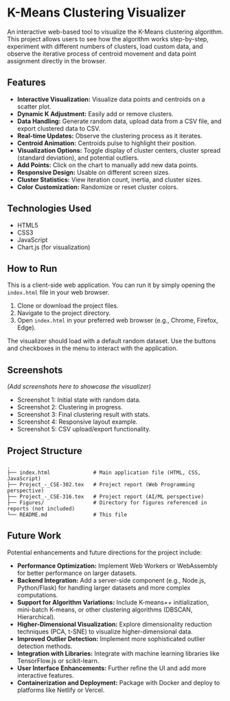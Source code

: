 # K-Means Clustering Visualizer

An interactive web-based tool to visualize the K-Means clustering algorithm. This project allows users to see how the algorithm works step-by-step, experiment with different numbers of clusters, load custom data, and observe the iterative process of centroid movement and data point assignment directly in the browser.

## Features

*   **Interactive Visualization:** Visualize data points and centroids on a scatter plot.
*   **Dynamic K Adjustment:** Easily add or remove clusters.
*   **Data Handling:** Generate random data, upload data from a CSV file, and export clustered data to CSV.
*   **Real-time Updates:** Observe the clustering process as it iterates.
*   **Centroid Animation:** Centroids pulse to highlight their position.
*   **Visualization Options:** Toggle display of cluster centers, cluster spread (standard deviation), and potential outliers.
*   **Add Points:** Click on the chart to manually add new data points.
*   **Responsive Design:** Usable on different screen sizes.
*   **Cluster Statistics:** View iteration count, inertia, and cluster sizes.
*   **Color Customization:** Randomize or reset cluster colors.

## Technologies Used

*   HTML5
*   CSS3
*   JavaScript
*   Chart.js (for visualization)

## How to Run

This is a client-side web application. You can run it by simply opening the `index.html` file in your web browser.

1.  Clone or download the project files.
2.  Navigate to the project directory.
3.  Open `index.html` in your preferred web browser (e.g., Chrome, Firefox, Edge).

The visualizer should load with a default random dataset. Use the buttons and checkboxes in the menu to interact with the application.

## Screenshots

*(Add screenshots here to showcase the visualizer)*

*   Screenshot 1: Initial state with random data.
*   Screenshot 2: Clustering in progress.
*   Screenshot 3: Final clustering result with stats.
*   Screenshot 4: Responsive layout example.
*   Screenshot 5: CSV upload/export functionality.

## Project Structure

```
.
├── index.html              # Main application file (HTML, CSS, JavaScript)
├── Project_-_CSE-302.tex   # Project report (Web Programming perspective)
├── Project_-_CSE-316.tex   # Project report (AI/ML perspective)
├── Figures/                # Directory for figures referenced in reports (not included)
└── README.md               # This file
```

## Future Work

Potential enhancements and future directions for the project include:

*   **Performance Optimization:** Implement Web Workers or WebAssembly for better performance on larger datasets.
*   **Backend Integration:** Add a server-side component (e.g., Node.js, Python/Flask) for handling larger datasets and more complex computations.
*   **Support for Algorithm Variations:** Include K-means++ initialization, mini-batch K-means, or other clustering algorithms (DBSCAN, Hierarchical).
*   **Higher-Dimensional Visualization:** Explore dimensionality reduction techniques (PCA, t-SNE) to visualize higher-dimensional data.
*   **Improved Outlier Detection:** Implement more sophisticated outlier detection methods.
*   **Integration with Libraries:** Integrate with machine learning libraries like TensorFlow.js or scikit-learn.
*   **User Interface Enhancements:** Further refine the UI and add more interactive features.
*   **Containerization and Deployment:** Package with Docker and deploy to platforms like Netlify or Vercel.
